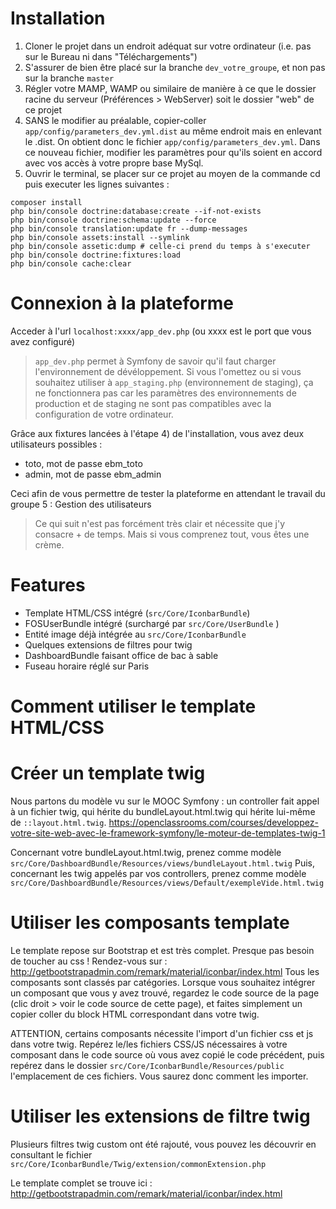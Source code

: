 # Installation

1. Cloner le projet dans un endroit adéquat sur votre ordinateur (i.e. pas sur le Bureau ni dans "Téléchargements")
2. S'assurer de bien être placé sur la branche `dev_votre_groupe`, et non pas sur la branche `master`
3. Régler votre MAMP, WAMP ou similaire de manière à ce que le dossier racine du serveur (Préférences > WebServer) soit le dossier "web" de ce projet
4. SANS le modifier au préalable, copier-coller `app/config/parameters_dev.yml.dist` au même endroit mais en enlevant le .dist. On obtient donc le fichier `app/config/parameters_dev.yml`. Dans ce nouveau fichier, modifier les paramètres pour qu'ils soient en accord avec vos accès à votre propre base MySql.
5. Ouvrir le terminal, se placer sur ce projet au moyen de la commande cd puis executer les lignes suivantes :


```
composer install
php bin/console doctrine:database:create --if-not-exists
php bin/console doctrine:schema:update --force
php bin/console translation:update fr --dump-messages  
php bin/console assets:install --symlink
php bin/console assetic:dump # celle-ci prend du temps à s'executer
php bin/console doctrine:fixtures:load
php bin/console cache:clear
```

# Connexion à la plateforme

Acceder à l'url `localhost:xxxx/app_dev.php`
(ou xxxx est le port que vous avez configuré)

>`app_dev.php` permet à Symfony de savoir qu'il faut charger l'environnement de dévéloppement.
Si vous l'omettez ou si vous souhaitez utiliser à `app_staging.php` (environnement de staging), ça ne fonctionnera pas car les paramètres des environnements de production et de staging ne sont pas compatibles avec la configuration de votre ordinateur.

Grâce aux fixtures lancées à l'étape 4) de l'installation, vous avez deux utilisateurs possibles :
- toto, mot de passe ebm_toto
- admin, mot de passe ebm_admin

Ceci afin de vous permettre de tester la plateforme en attendant le travail du groupe 5 : Gestion des utilisateurs

> Ce qui suit n'est pas forcément très clair et nécessite que j'y consacre + de temps. Mais si vous comprenez tout, vous êtes une crème.

# Features

- Template HTML/CSS intégré (`src/Core/IconbarBundle`)
- FOSUserBundle intégré (surchargé par `src/Core/UserBundle` )
- Entité image déjà intégrée au `src/Core/IconbarBundle`
- Quelques extensions de filtres pour twig
- DashboardBundle faisant office de bac à sable
- Fuseau horaire réglé sur Paris

# Comment utiliser le template HTML/CSS

# Créer un template twig

Nous partons du modèle vu sur le MOOC Symfony : un controller fait appel à un fichier twig, qui hérite du bundleLayout.html.twig qui hérite lui-même de `::layout.html.twig`.
https://openclassrooms.com/courses/developpez-votre-site-web-avec-le-framework-symfony/le-moteur-de-templates-twig-1

Concernant votre bundleLayout.html.twig, prenez comme modèle `src/Core/DashboardBundle/Resources/views/bundleLayout.html.twig`
Puis, concernant les twig appelés par vos controllers, prenez comme modèle `src/Core/DashboardBundle/Resources/views/Default/exempleVide.html.twig`

# Utiliser les composants template

Le template repose sur Bootstrap et est très complet.
Presque pas besoin de toucher au css !
Rendez-vous sur : 
http://getbootstrapadmin.com/remark/material/iconbar/index.html
Tous les composants sont classés par catégories.
Lorsque vous souhaitez intégrer un composant que vous y avez trouvé, regardez le code source de la page (clic droit > voir le code source de cette page), 
et faites simplement un copier coller du block HTML correspondant dans votre twig.

ATTENTION, certains composants nécessite l'import d'un fichier css et js dans votre twig.
Repérez le/les fichiers CSS/JS nécessaires à votre composant dans le code source où vous avez copié le code précédent, puis repérez dans le dossier `src/Core/IconbarBundle/Resources/public` l'emplacement de ces fichiers.
Vous saurez donc comment les importer.

# Utiliser les extensions de filtre twig

Plusieurs filtres twig custom ont été rajouté, vous pouvez les découvrir en consultant le fichier `src/Core/IconbarBundle/Twig/extension/commonExtension.php`



Le template complet se trouve ici :
http://getbootstrapadmin.com/remark/material/iconbar/index.html